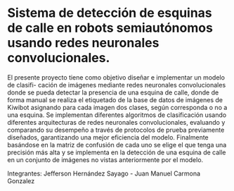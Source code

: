 # Sistema de detección de esquinas de calle en robots semiautónomos usando redes neuronales convolucionales.

El presente proyecto tiene como objetivo diseñar e implementar un modelo de clasifi-
cación de imágenes mediante redes neuronales convolucionales donde se pueda detectar la
presencia de una esquina de calle, donde de forma manual se realiza el etiquetado de la base
de datos de imágenes de Kiwibot asignando para cada imagen dos clases, según corresponda
o no a una esquina. Se implementan diferentes algoritmos de clasificación usando diferentes
arquitecturas de redes neuronales convolucionales, evaluando y comparando su desempeño
a través de protocolos de prueba previamente diseñados, garantizando una mejor eficiencia
del modelo.
Finalmente basándose en la matriz de confusión de cada uno se elige el que tenga una
precisión más alta y se implementa en la detección de una esquina de calle en un conjunto
de imágenes no vistas anteriormente por el modelo.

Integrantes: Jefferson Hernández Sayago - Juan Manuel Carmona Gonzalez
